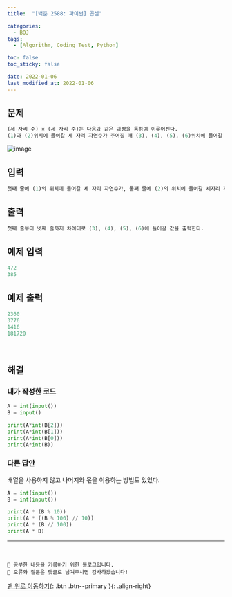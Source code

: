 ```yaml
---
title:  "[백준 2588: 파이썬] 곱셈" 

categories:
  - BOJ
tags:
  - [Algorithm, Coding Test, Python]

toc: false
toc_sticky: false

date: 2022-01-06
last_modified_at: 2022-01-06
---
```


## 문제
```python
(세 자리 수) × (세 자리 수)는 다음과 같은 과정을 통하여 이루어진다.  
(1)과 (2)위치에 들어갈 세 자리 자연수가 주어질 때 (3), (4), (5), (6)위치에 들어갈 값을 구하는 프로그램을 작성하시오.
```
![image](https://user-images.githubusercontent.com/45157347/148380285-a97a0d0e-7374-4a63-a2f8-b3286e997742.png)

## 입력  
```python
첫째 줄에 (1)의 위치에 들어갈 세 자리 자연수가, 둘째 줄에 (2)의 위치에 들어갈 세자리 자연수가 주어진다.
```

## 출력 
```python 
첫째 줄부터 넷째 줄까지 차례대로 (3), (4), (5), (6)에 들어갈 값을 출력한다.
```

## 예제 입력  
```python
472
385
```

## 예제 출력  
```python
2360
3776
1416
181720
```

<br>

## 해결
### 내가 작성한 코드 
```python
A = int(input())
B = input()

print(A*int(B[2]))
print(A*int(B[1]))
print(A*int(B[0]))
print(A*int(B))
```

### 다른 답안
배열을 사용하지 않고 나머지와 몫을 이용하는 방법도 있었다.
```python
A = int(input())
B = int(input())

print(A * (B % 10))
print(A * ((B % 100) // 10))
print(A * (B // 100))
print(A * B)
```


***
<br>

    💾 공부한 내용을 기록하기 위한 블로그입니다.
    📄 오류와 질문은 댓글로 남겨주시면 감사하겠습니다!

[맨 위로 이동하기](#){: .btn .btn--primary }{: .align-right}